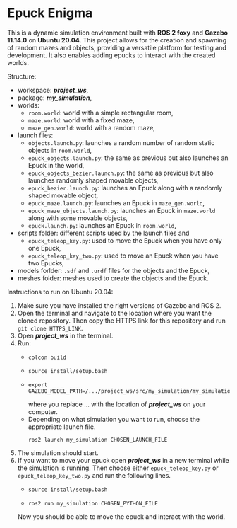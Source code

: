 # Epuck Enigma

This is a dynamic simulation environment built with **ROS 2 foxy** and **Gazebo 11.14.0** on **Ubuntu 20.04**. This project allows for the creation and spawning of random mazes and objects, providing a versatile platform for testing and development. It also enables adding epucks to interact with the created worlds.  

Structure:  
 - workspace: ***project_ws***,
 - package: ***my_simulation***,
 - worlds:  
    - ```room.world```: world with a simple rectangular room,
    - ```maze.world```: world with a fixed maze,
    - ```maze_gen.world```: world with a random maze,
 - launch files:  
    - ```objects.launch.py```: launches a random number of random static objects in ```room.world```,
    - ```epuck_objects.launch.py```: the same as previous but also launches an Epuck in the world,
    - ```epuck_objects_bezier.launch.py```: the same as previous but also launches randomly shaped movable objects,
    - ```epuck_bezier.launch.py```: launches an Epuck along with a randomly shaped movable object,
    - ```epuck_maze.launch.py```: launches an Epuck in ```maze_gen.world```,
    - ```epuck_maze_objects.launch.py```: launches an Epuck in ```maze.world``` along with some movable objects,
    - ```epuck.launch.py```: launches an Epuck in ```room.world```,
 - scripts folder: different scripts used by the launch files and
    - ```epuck_teleop_key.py```: used to move the Epuck when you have only one Epuck,
    - ```epuck_teleop_key_two.py```: used to move an Epuck when you have two Epucks,
- models forlder: ```.sdf``` and ```.urdf``` files for the objects and the Epuck,
- meshes folder: meshes used to create the objects and the Epuck.

Instructions to run on Ubuntu 20.04:
1. Make sure you have installed the right versions of Gazebo and ROS 2.
2. Open the terminal and navigate to the location where you want the cloned repository. Then copy the HTTPS link for this repository and run ```git clone HTTPS_LINK```.
3. Open ***project_ws*** in the terminal.
4. Run:
    - ```
      colcon build
      ```
    - ```
      source install/setup.bash
      ```
    - ```
      export GAZEBO_MODEL_PATH=/.../project_ws/src/my_simulation/my_simulation/models:$GAZEBO_MODEL_PATH
      ```
      where you replace ... with the location of ***project_ws*** on your computer.
    - Depending on what simulation you want to run, choose the appropriate launch file. 
      ```
      ros2 launch my_simulation CHOSEN_LAUNCH_FILE
      ```
5. The simulation should start.
6. If you want to move your epuck open ***project_ws*** in a new terminal while the simulation is running. Then choose either ```epuck_teleop_key.py``` or ```epuck_teleop_key_two.py``` and run the following lines.
   - ```
     source install/setup.bash
     ```
   - ```
     ros2 run my_simulation CHOSEN_PYTHON_FILE
     ```
   Now you should be able to move the epuck and interact with the world.